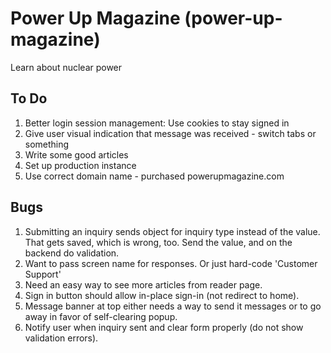 # Power Up Magazine (power-up-magazine)

Learn about nuclear power

## To Do

1. Better login session management: Use cookies to stay signed in
1. Give user visual indication that message was received - switch tabs or something
1. Write some good articles
1. Set up production instance
1. Use correct domain name - purchased powerupmagazine.com

## Bugs

1. Submitting an inquiry sends object for inquiry type instead of the value. That gets saved, which is wrong, too. Send the value, and on the backend do validation.
1. Want to pass screen name for responses. Or just hard-code 'Customer Support'
1. Need an easy way to see more articles from reader page.
1. Sign in button should allow in-place sign-in (not redirect to home).
1. Message banner at top either needs a way to send it messages or to go away in favor of self-clearing popup.
1. Notify user when inquiry sent and clear form properly (do not show validation errors).

